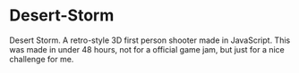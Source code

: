 # Desert-Storm
Desert Storm. A retro-style 3D first person shooter made in JavaScript. This was made in under 48 hours, not for a official game jam, but just for a nice challenge for me.
